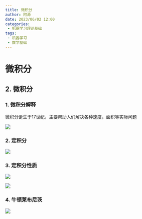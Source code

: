 ```yaml
---
title: 微积分
author: 阿源
date: 2023/06/02 12:00
categories:
 - 机器学习理论基础
tags:
 - 机器学习
 - 数学基础
---
```

# 微积分
## 2. 微积分

### 1. 微积分解释

微积分诞生于17世纪，主要帮助人们解决各种速度，面积等实际问题  

![](https://cdn.staticaly.com/gh/clint-sfy/blogcdn@master/python/math/微积分1.png)

### 2. 定积分

![](https://cdn.staticaly.com/gh/clint-sfy/blogcdn@master/python/math/微积分2.png)

### 3. 定积分性质

![](https://cdn.staticaly.com/gh/clint-sfy/blogcdn@master/python/math/微积分3.png)

![](https://cdn.staticaly.com/gh/clint-sfy/blogcdn@master/python/math/微积分4.png)

### 4. 牛顿莱布尼茨

![](https://cdn.staticaly.com/gh/clint-sfy/blogcdn@master/python/math/微积分5.png)
